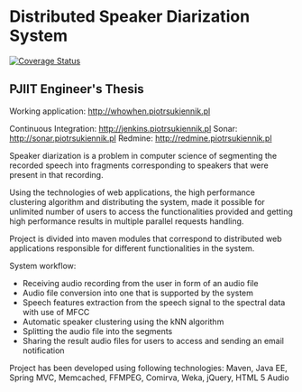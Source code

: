 Distributed Speaker Diarization System
======================================

[![Coverage Status](https://coveralls.io/repos/piotrsukiennik/Distributed-Speaker-Diarization-System/badge.png)](https://coveralls.io/r/piotrsukiennik/Distributed-Speaker-Diarization-System)

PJIIT Engineer's Thesis
---------------------------------------

Working application: http://whowhen.piotrsukiennik.pl

Continuous Integration: http://jenkins.piotrsukiennik.pl
Sonar: http://sonar.piotrsukiennik.pl
Redmine: http://redmine.piotrsukiennik.pl


Speaker diarization is a problem in computer science of segmenting the recorded speech into fragments corresponding to speakers that were present in that recording.

Using the technologies of web applications, the high performance clustering algorithm and distributing the system, made it possible for unlimited number of users to access the functionalities provided and getting high performance results in multiple parallel requests handling.

Project is divided into maven modules that correspond to distributed web applications responsible for different functionalities in the system.

System workflow:

- Receiving audio recording from the user in form of an audio file
- Audio file conversion into one that is supported by the system
- Speech features extraction from the speech signal to the spectral data with use of MFCC
- Automatic speaker clustering using the kNN algorithm
- Splitting the audio file into the segments
- Sharing the result audio files for users to access and sending an email notification

Project has been developed using following technologies:
  Maven, Java EE, Spring MVC, Memcached, FFMPEG, Comirva, Weka, jQuery, HTML 5 Audio
